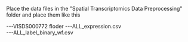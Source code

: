 Place the data files in the "Spatial Transcriptomics Data Preprocessing" folder and place them like this

---VISDS000772   floder
---ALL_expression.csv    
---ALL_label_binary_wf.csv
